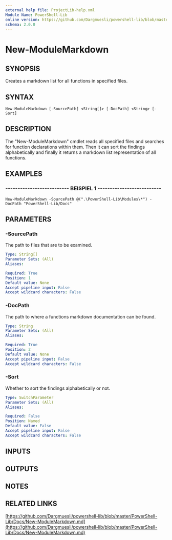 ```yaml
---
external help file: ProjectLib-help.xml
Module Name: PowerShell-Lib
online version: https://github.com/Dargmuesli/powershell-lib/blob/master/PowerShell-Lib/Docs/New-ModuleMarkdown.md
schema: 2.0.0
---
```


# New-ModuleMarkdown

## SYNOPSIS
Creates a markdown list for all functions in specified files.

## SYNTAX

```
New-ModuleMarkdown [-SourcePath] <String[]> [-DocPath] <String> [-Sort]
```

## DESCRIPTION
The "New-ModuleMarkdown" cmdlet reads all specified files and searches for function declarations within them.
Then it can sort the findings alphabetically and finally it returns a markdown list representation of all functions.

## EXAMPLES

### -------------------------- BEISPIEL 1 --------------------------
```
New-ModuleMarkdown -SourcePath @(".\PowerShell-Lib\Modules\*") -DocPath "PowerShell-Lib/Docs"
```

## PARAMETERS

### -SourcePath
The path to files that are to be examined.

```yaml
Type: String[]
Parameter Sets: (All)
Aliases: 

Required: True
Position: 1
Default value: None
Accept pipeline input: False
Accept wildcard characters: False
```

### -DocPath
The path to where a functions markdown documentation can be found.

```yaml
Type: String
Parameter Sets: (All)
Aliases: 

Required: True
Position: 2
Default value: None
Accept pipeline input: False
Accept wildcard characters: False
```

### -Sort
Whether to sort the findings alphabetically or not.

```yaml
Type: SwitchParameter
Parameter Sets: (All)
Aliases: 

Required: False
Position: Named
Default value: False
Accept pipeline input: False
Accept wildcard characters: False
```

## INPUTS

## OUTPUTS

## NOTES

## RELATED LINKS

[https://github.com/Dargmuesli/powershell-lib/blob/master/PowerShell-Lib/Docs/New-ModuleMarkdown.md](https://github.com/Dargmuesli/powershell-lib/blob/master/PowerShell-Lib/Docs/New-ModuleMarkdown.md)


